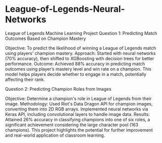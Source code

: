 # League-of-Legends-Neural-Networks

League of Legends Machine Learning Project
Question 1: Predicting Match Outcomes Based on Champion Mastery

Objective: To predict the likelihood of winning a League of Legends match using players' champion mastery.
Approach: Started with neural networks (70% accuracy), then shifted to XGBoosting with decision trees for better performance.
Outcome: Achieved 88% accuracy in predicting match outcomes using player’s mastery level and win rate on a champion. This model helps players decide whether to engage in a match, potentially affecting their rank.

Question 2: Predicting Champion Roles from Images

Objective: Determine a champion's role in League of Legends from their image.
Methodology: Used Riot's Data Dragon API for champion images, converting them into 2D RGB arrays. Implemented neural networks via Keras API, including convolutional layers to handle image data.
Results: Attained 26% accuracy in classifying champions into one of six roles, a significant achievement considering the large character pool (163 champions). This project highlights the potential for further improvement and real-world application of classroom learning.
